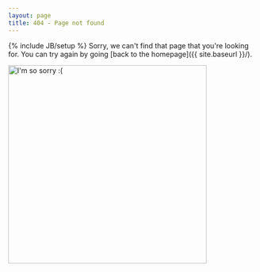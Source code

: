 ```yaml
---
layout: page
title: 404 - Page not found
---
```

{% include JB/setup %}
Sorry, we can't find that page that you're looking for. You can try again by going [back to the homepage]({{ site.baseurl }}/).

<img src="{{ ASSET_PATH }}/images/404.jpg" alt="I'm so sorry :(" style="width: 400px;"/>

